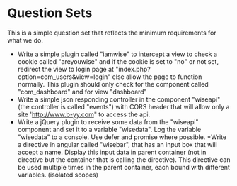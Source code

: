 # Question Sets

This is a simple question set that reflects the minimum requirements for what we do.

* Write a simple plugin called "iamwise" to intercept a view to check a cookie called "areyouwise" and if the cookie is set to "no" or not set, redirect the view to login page at "index.php?option=com_users&view=login" else allow the page to function normally. This plugin should only check for the component called "com_dashboard" and for view "dashboard"
* Write a simple json responding controller in the component "wiseapi" (the controller is called "events") with CORS header that will allow only a site 'http://www.b-yy.com" to access the api. 
* Write a jQuery plugin to receive some data from the "wiseapi" component and set it to a variable "wisedata". Log the variable "wisedata" to a console. Use defer and promise where possible.
*Write a directive in angular called "wisebar", that has an input box that will accept a name. Display this input data in parent container (not in directive but the container that is calling the directive). This directive can be used multiple times in the parent container, each bound with different variables. (isolated scopes)